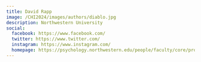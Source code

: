 ```yaml
---
title: David Rapp
image: /CHI2024/images/authors/diablo.jpg
description: Northwestern University
social:
  facebook: https://www.facebook.com/
  twitter: https://www.twitter.com/
  instagram: https://www.instagram.com/
  homepage: https://psychology.northwestern.edu/people/faculty/core/profiles/david-rapp.html 
---
```

